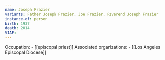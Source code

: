 ```yaml
---
name: Joseph Frazier
variants: Father Joseph Frazier, Joe Frazier, Reverend Joseph Frazier
instance-of: person
birth: 1937
death: 2014
VIAF: 
---
```

Occupation: - [[episcopal priest]]
Associated organizations: - [[Los Angeles Episcopal Diocese]]